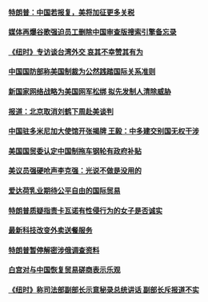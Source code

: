 #### [特朗普：中国若报复，美将加征更多关税](../pages/zg_yre_rvq/4582787.md) 

#### [媒体再爆谷歌强迫员工删除中国审查版搜索引擎备忘录](../pages/zg_yre_rvq/4582771.md) 

#### [《纽时》专访谈台湾外交   哀其不幸赞其有为](../pages/zg_yre_rvq/4582768.md) 

#### [中国国防部称美国制裁为公然践踏国际关系准则](../pages/zg_yre_rvq/4582711.md) 

#### [新国家网络战略为美国网军松绑 拟先发制人清除威胁](../pages/zg_yre_rvq/4582684.md) 

#### [报道：北京取消刘鹤下周赴美谈判 ](../pages/zg_yre_rvq/4582676.md) 

#### [中国驻多米尼加大使馆开张揭牌 王毅：中多建交别国无权干涉](../pages/zg_yre_rvq/4582673.md) 

#### [美国国贸委认定中国制拖车钢轮有政府补贴](../pages/zg_yre_rvq/4582657.md) 

#### [美议员强硬呛声李克强：光说不做是没用的 ](../pages/zg_yre_rvq/4582652.md) 

#### [爱达荷乳业期待公平自由的国际贸易](../pages/zg_yre_rvq/4582650.md) 

#### [特朗普质疑指责卡瓦诺有性侵行为的女子是否诚实](../pages/zg_yre_rvq/4582318.md) 

#### [最新科技改变外卖送餐服务](../pages/zg_yre_rvq/4582287.md) 

#### [特朗普暂停解密涉俄调查资料](../pages/zg_yre_rvq/4582260.md) 

#### [白宫对与中国恢复贸易磋商表示乐观](../pages/zg_yre_rvq/4582158.md) 

#### [《纽时》称司法部副部长示意秘录总统讲话 副部长斥报道不实](../pages/zg_yre_rvq/4582149.md) 

